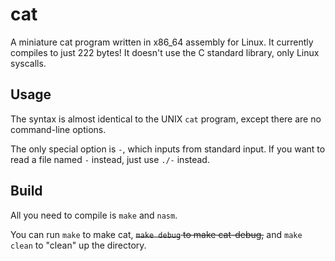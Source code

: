 # cat
A miniature cat program written in x86_64 assembly for Linux.
It currently compiles to just 222 bytes!
It doesn't use the C standard library, only Linux syscalls.

## Usage
The syntax is almost identical to the UNIX `cat` program, except there are no command-line options.

The only special option is `-`, which inputs from standard input.
If you want to read a file named `-` instead, just use `./-` instead.

## Build
All you need to compile is `make` and `nasm`.

You can run `make` to make cat, ~~`make debug` to make cat-debug,~~ and `make clean` to "clean" up the directory.
